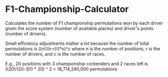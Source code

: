 # F1-Championship-Calculator
Calculates the number of F1 championship permutations won by each driver given
the score system (number of available places) and driver's points (number of
drivers).

Small efficiency adjustments matter a lot because the number of total permutations
is ((n!/(n-r)!)*n)^c where n is the number of positions, r is the number of drivers,
and c is the number of races.

E.g., 20 positions with 3 championship contenders and 2 races left is
((20!/(20-3)!) * 20) ^ 2 = 18,714,240,000 permutations
